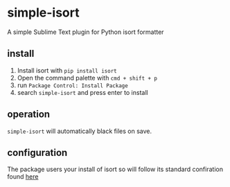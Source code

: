 # simple-isort
A simple Sublime Text plugin for Python isort formatter 

## install

1. Install isort with `pip install isort`
2. Open the command palette with `cmd + shift + p`
3. run `Package Control: Install Package`
4. search `simple-isort` and press enter to install

## operation

`simple-isort` will automatically black files on save.

## configuration

The package users your install of isort so will follow its standard confiration found [here](https://pycqa.github.io/isort/docs/configuration/config_files.html)